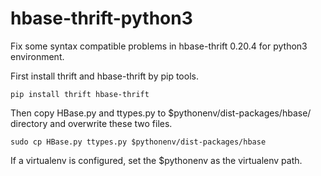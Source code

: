 # hbase-thrift-python3
Fix some syntax compatible problems in hbase-thrift 0.20.4 for python3 environment.

First install thrift and hbase-thrift by pip tools.

```
pip install thrift hbase-thrift
```

Then copy HBase.py and ttypes.py to $pythonenv/dist-packages/hbase/ directory and overwrite these two files.

```
sudo cp HBase.py ttypes.py $pythonenv/dist-packages/hbase
```

If a virtualenv is configured, set the $pythonenv as the virtualenv path.

